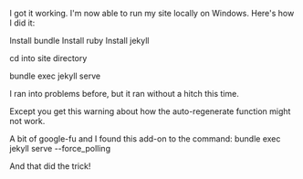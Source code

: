 I got it working. I'm now able to run my site locally on Windows. Here's how I did it:

Install bundle
Install ruby
Install jekyll

cd into site directory

bundle exec jekyll serve

I ran into problems before, but it ran without a hitch this time. 

Except you get this warning about how the auto-regenerate function might not work.

A bit of google-fu and I found this add-on to the command:
    bundle exec jekyll serve --force_polling

And that did the trick!